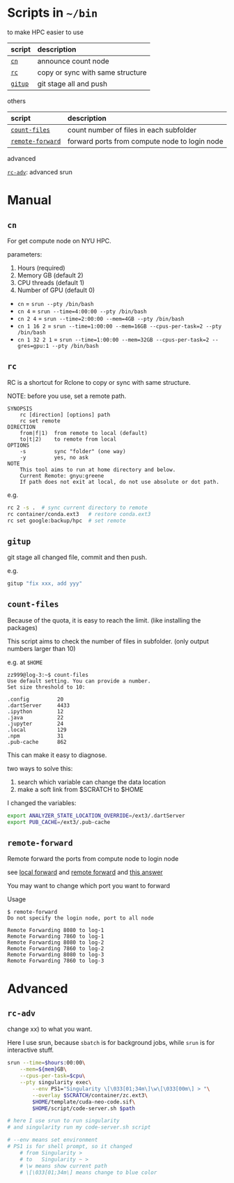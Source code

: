# Scripts in `~/bin`

to make HPC easier to use

| script            | description                      |
| :---------------- | :------------------------------- |
| [`cn`](#cn)       | announce count node              |
| [`rc`](#rc)       | copy or sync with same structure |
| [`gitup`](#gitup) | git stage all and push           |

others

| script                              | description                                   |
| :---------------------------------- | :-------------------------------------------- |
| [`count-files`](#count-files)       | count number of files in each subfolder       |
| [`remote-forward`](#remote-forward) | forward ports from compute node to login node |

advanced

[`rc-adv`](#rc-adv): advanced srun 

# Manual

## `cn`

For get compute node on NYU HPC.

parameters:

1. Hours (required)
2. Memory GB (default 2)
3. CPU threads (default 1)
4. Number of GPU (default 0)

- `cn` = `srun --pty /bin/bash`
- `cn 4` = `srun --time=4:00:00 --pty /bin/bash`
- `cn 2 4` = `srun --time=2:00:00 --mem=4GB --pty /bin/bash`
- `cn 1 16 2` = `srun --time=1:00:00 --mem=16GB --cpus-per-task=2 --pty /bin/bash`
- `cn 1 32 2 1` = `srun --time=1:00:00 --mem=32GB --cpus-per-task=2 --gres=gpu:1 --pty /bin/bash`

## `rc`

RC is a shortcut for Rclone to copy or sync with same structure.

NOTE: before you use, set a remote path.

```
SYNOPSIS
    rc [direction] [options] path
    rc set remote
DIRECTION
    from|f|1)  from remote to local (default)
    to|t|2)    to remote from local
OPTIONS
    -s         sync "folder" (one way)
    -y         yes, no ask
NOTE
    This tool aims to run at home directory and below.
    Current Remote: gnyu:greene
    If path does not exit at local, do not use absolute or dot path.
```

e.g.

```bash
rc 2 -s .  # sync current directory to remote
rc container/conda.ext3   # restore conda.ext3
rc set google:backup/hpc  # set remote
```

## `gitup`

git stage all changed file, commit and then push.

e.g.

```bash
gitup "fix xxx, add yyy"
```

## `count-files`

Because of the quota, it is easy to reach the limit. (like installing the packages)

This script aims to check the number of files in subfolder. (only output numbers larger than 10)

e.g. at `$HOME`

```
zz999@log-3:~$ count-files
Use default setting. You can provide a number.
Set size threshold to 10:

.config         20
.dartServer     4433
.ipython        12
.java           22
.jupyter        24
.local          129
.npm            31
.pub-cache      862
```

This can make it easy to diagnose.

two ways to solve this:

1. search which variable can change the data location
2. make a soft link from $SCRATCH to $HOME

I changed the variables:

```bash
export ANALYZER_STATE_LOCATION_OVERRIDE=/ext3/.dartServer
export PUB_CACHE=/ext3/.pub-cache
```

## `remote-forward`

Remote forward the ports from compute node to login node

see [local forward](../ssh.md#localforward) and [remote forward](../code-server-on-hpc.md#remote-forwarding) and [this answer](https://unix.stackexchange.com/questions/46235/how-does-reverse-ssh-tunneling-work/118650#118650)

You may want to change which port you want to forward

Usage

```
$ remote-forward
Do not specify the login node, port to all node

Remote Forwarding 8080 to log-1
Remote Forwarding 7860 to log-1
Remote Forwarding 8080 to log-2
Remote Forwarding 7860 to log-2
Remote Forwarding 8080 to log-3
Remote Forwarding 7860 to log-3
```

# Advanced

## `rc-adv`

change xx) to what you want.

Here I use srun, because `sbatch` is for background jobs, while `srun` is for interactive stuff.

```bash
srun --time=$hours:00:00\
    --mem=${mem}GB\
    --cpus-per-task=$cpu\
    --pty singularity exec\
        --env PS1="Singularity \[\033[01;34m\]\w\[\033[00m\] > "\
        --overlay $SCRATCH/container/zc.ext3\
        $HOME/template/cuda-neo-code.sif\
        $HOME/script/code-server.sh $path

# here I use srun to run singularity
# and singularity run my code-server.sh script

# --env means set environment
# PS1 is for shell prompt, so it changed 
    # from Singularity > 
    # to   Singularity ~ >
    # \w means show current path
    # \[\033[01;34m\] means change to blue color
```
